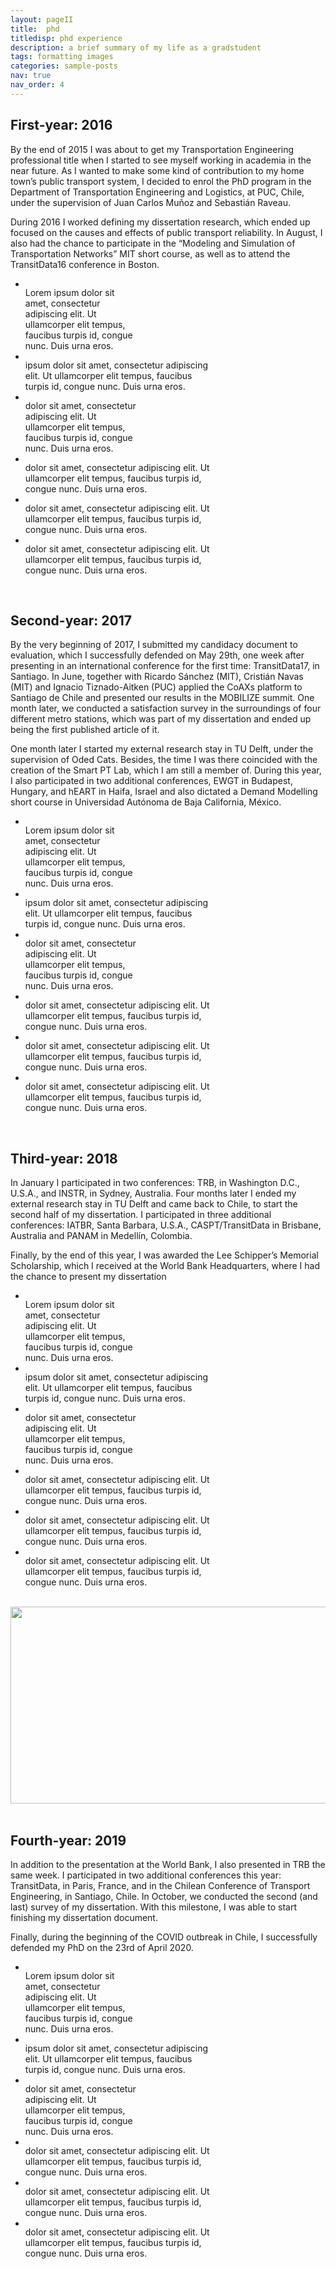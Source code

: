 ```yaml
---
layout: pageII
title:  phd
titledisp: phd experience
description: a brief summary of my life as a gradstudent
tags: formatting images
categories: sample-posts
nav: true
nav_order: 4
---
```


## First-year: 2016

By the end of 2015 I was about to get my Transportation Engineering professional title when I started to see myself working in academia in the near future. As I wanted to make some kind of contribution to my home town’s public transport system, I decided to enrol the PhD program in the Department of Transportation Engineering and Logistics, at PUC, Chile, under the supervision of Juan Carlos Muñoz and Sebastián Raveau.

During 2016 I worked defining my dissertation research, which ended up focused on the causes and effects of public transport reliability. In August, I also had the chance to participate in the “Modeling and Simulation of Transportation Networks” MIT short course, as well as to attend the TransitData16 conference in Boston.

<section id="card-carousel-1" class="splide" aria-label="Beautiful Images">
  <div class="splide__track">
		<ul class="splide__list">
			<li class="splide__slide" style="width: 180px">
                <div class="splide__slide__container" >
				    <img src="/assets/img/phd/1-Phd-1.jpg" alt="" data-zoomable="">
                </div>
                Lorem ipsum dolor sit amet, consectetur adipiscing elit. Ut ullamcorper elit tempus, faucibus turpis id, congue nunc. Duis urna eros.				
            </li>
			<li class="splide__slide" style="width: 300px">
                <div class="splide__slide__container">
				    <img src="/assets/img/phd/1-Phd-2.jpg" alt="" data-zoomable="">
                </div>
                ipsum dolor sit amet, consectetur adipiscing elit. Ut ullamcorper elit tempus, faucibus turpis id, congue nunc. Duis urna eros.	
			</li>
			<li class="splide__slide" style="width: 180px">
                <div class="splide__slide__container" >
				    <img src="/assets/img/phd/1-Phd-3.jpg" alt="" data-zoomable="">
                </div>
                dolor sit amet, consectetur adipiscing elit. Ut ullamcorper elit tempus, faucibus turpis id, congue nunc. Duis urna eros.	
			</li>
            <li class="splide__slide" style="width: 300px">
                <div class="splide__slide__container" >
				    <img src="/assets/img/phd/1-Phd-4.jpg" alt="" data-zoomable="">
                </div>
                dolor sit amet, consectetur adipiscing elit. Ut ullamcorper elit tempus, faucibus turpis id, congue nunc. Duis urna eros.	
			</li>
            <li class="splide__slide" style="width: 300px">
                <div class="splide__slide__container" >
				    <img src="/assets/img/phd/1-Phd-5.jpg" alt="" data-zoomable="">
                </div>
                dolor sit amet, consectetur adipiscing elit. Ut ullamcorper elit tempus, faucibus turpis id, congue nunc. Duis urna eros.	
			</li>
            <li class="splide__slide" style="width: 300px">
                <div class="splide__slide__container" >
				    <img src="/assets/img/phd/1-Phd-6.jpg" alt="" data-zoomable="">
                </div>
                dolor sit amet, consectetur adipiscing elit. Ut ullamcorper elit tempus, faucibus turpis id, congue nunc. Duis urna eros.	
			</li>
		</ul>
  </div>
</section>
<br>

## Second-year: 2017

By the very beginning of 2017, I submitted my candidacy document to evaluation, which I successfully defended on May 29th, one week after presenting in an international conference for the first time: TransitData17, in Santiago. In June, together with Ricardo Sánchez (MIT), Cristián Navas (MIT) and Ignacio Tiznado-Aitken (PUC) applied the CoAXs platform to Santiago de Chile and presented our results in the MOBILIZE summit. One month later, we conducted a satisfaction survey in the surroundings of four different metro stations, which was part of my dissertation and ended up being the first published article of it.

One month later I started my external research stay in TU Delft, under the supervision of Oded Cats. Besides, the time I was there coincided with the creation of the Smart PT Lab, which I am still a member of. During this year, I also participated in two additional conferences, EWGT in Budapest, Hungary, and hEART in Haifa, Israel and also dictated a Demand Modelling short course in Universidad Autónoma de Baja California, México.

<section id="card-carousel-2" class="splide" aria-label="Beautiful Images">
  <div class="splide__track">
		<ul class="splide__list">
			<li class="splide__slide" style="width: 180px">
                <div class="splide__slide__container" >
				    <img src="/assets/img/phd/1-Phd-1.jpg" alt="" data-zoomable="">
                </div>
                Lorem ipsum dolor sit amet, consectetur adipiscing elit. Ut ullamcorper elit tempus, faucibus turpis id, congue nunc. Duis urna eros.				
            </li>
			<li class="splide__slide" style="width: 300px">
                <div class="splide__slide__container">
				    <img src="/assets/img/phd/1-Phd-2.jpg" alt="" data-zoomable="">
                </div>
                ipsum dolor sit amet, consectetur adipiscing elit. Ut ullamcorper elit tempus, faucibus turpis id, congue nunc. Duis urna eros.	
			</li>
			<li class="splide__slide" style="width: 180px">
                <div class="splide__slide__container" >
				    <img src="/assets/img/phd/1-Phd-3.jpg" alt="" data-zoomable="">
                </div>
                dolor sit amet, consectetur adipiscing elit. Ut ullamcorper elit tempus, faucibus turpis id, congue nunc. Duis urna eros.	
			</li>
            <li class="splide__slide" style="width: 300px">
                <div class="splide__slide__container" >
				    <img src="/assets/img/phd/1-Phd-4.jpg" alt="" data-zoomable="">
                </div>
                dolor sit amet, consectetur adipiscing elit. Ut ullamcorper elit tempus, faucibus turpis id, congue nunc. Duis urna eros.	
			</li>
            <li class="splide__slide" style="width: 300px">
                <div class="splide__slide__container" >
				    <img src="/assets/img/phd/1-Phd-5.jpg" alt="" data-zoomable="">
                </div>
                dolor sit amet, consectetur adipiscing elit. Ut ullamcorper elit tempus, faucibus turpis id, congue nunc. Duis urna eros.	
			</li>
            <li class="splide__slide" style="width: 300px">
                <div class="splide__slide__container" >
				    <img src="/assets/img/phd/1-Phd-6.jpg" alt="" data-zoomable="">
                </div>
                dolor sit amet, consectetur adipiscing elit. Ut ullamcorper elit tempus, faucibus turpis id, congue nunc. Duis urna eros.	
			</li>
		</ul>
  </div>
</section>
<br>

## Third-year: 2018

In January I participated in two conferences: TRB, in Washington D.C., U.S.A., and INSTR, in Sydney, Australia. Four months later I ended my external research stay in TU Delft and came back to Chile, to start the second half of my dissertation. I participated in three additional conferences: IATBR, Santa Barbara, U.S.A., CASPT/TransitData in Brisbane, Australia and PANAM in Medellín, Colombia. 

Finally, by the end of this year, I was awarded the Lee Schipper’s Memorial Scholarship, which I received at the World Bank Headquarters, where I had the chance to present my dissertation

<section id="card-carousel-3" class="splide" aria-label="Beautiful Images">
  <div class="splide__track">
		<ul class="splide__list">
			<li class="splide__slide" style="width: 180px">
                <div class="splide__slide__container" >
				    <img src="/assets/img/phd/1-Phd-1.jpg" alt="" data-zoomable="">
                </div>
                Lorem ipsum dolor sit amet, consectetur adipiscing elit. Ut ullamcorper elit tempus, faucibus turpis id, congue nunc. Duis urna eros.				
            </li>
			<li class="splide__slide" style="width: 300px">
                <div class="splide__slide__container">
				    <img src="/assets/img/phd/1-Phd-2.jpg" alt="" data-zoomable="">
                </div>
                ipsum dolor sit amet, consectetur adipiscing elit. Ut ullamcorper elit tempus, faucibus turpis id, congue nunc. Duis urna eros.	
			</li>
			<li class="splide__slide" style="width: 180px">
                <div class="splide__slide__container" >
				    <img src="/assets/img/phd/1-Phd-3.jpg" alt="" data-zoomable="">
                </div>
                dolor sit amet, consectetur adipiscing elit. Ut ullamcorper elit tempus, faucibus turpis id, congue nunc. Duis urna eros.	
			</li>
            <li class="splide__slide" style="width: 300px">
                <div class="splide__slide__container" >
				    <img src="/assets/img/phd/1-Phd-4.jpg" alt="" data-zoomable="">
                </div>
                dolor sit amet, consectetur adipiscing elit. Ut ullamcorper elit tempus, faucibus turpis id, congue nunc. Duis urna eros.	
			</li>
            <li class="splide__slide" style="width: 300px">
                <div class="splide__slide__container" >
				    <img src="/assets/img/phd/1-Phd-5.jpg" alt="" data-zoomable="">
                </div>
                dolor sit amet, consectetur adipiscing elit. Ut ullamcorper elit tempus, faucibus turpis id, congue nunc. Duis urna eros.	
			</li>
            <li class="splide__slide" style="width: 300px">
                <div class="splide__slide__container" >
				    <img src="/assets/img/phd/1-Phd-6.jpg" alt="" data-zoomable="">
                </div>
                dolor sit amet, consectetur adipiscing elit. Ut ullamcorper elit tempus, faucibus turpis id, congue nunc. Duis urna eros.	
			</li>
		</ul>
  </div>
</section>
<br>
<div onclick="this.nextElementSibling.style.display='block'; this.style.display='none'">
   <img src="/assets/img/phd/lee.jpg" style="cursor:pointer; width: 560px; height: 315px;object-fit: cover; object-position: 100% 0;  " />
</div>
<div style="display:none">
<iframe width="560" height="315" src="https://www.youtube.com/embed/5MAJHtOmIjg?start=842&autoplay=1&mute=1" title="YouTube video player" frameborder="0" allow="accelerometer; autoplay; clipboard-write; encrypted-media; gyroscope; picture-in-picture; web-share" allowfullscreen></iframe>
</div>
<br>


## Fourth-year: 2019

In addition to the presentation at the World Bank, I also presented in TRB the same week. I participated in two additional conferences this year: TransitData, in Paris, France, and in the Chilean Conference of Transport Engineering, in Santiago, Chile. In October, we conducted the second (and last) survey of my dissertation. With this milestone, I was able to start finishing my dissertation document.

Finally, during the beginning of the COVID outbreak in Chile, I successfully defended my PhD on the 23rd of April 2020.

<section id="card-carousel-4" class="splide" aria-label="Beautiful Images">
  <div class="splide__track">
		<ul class="splide__list">
			<li class="splide__slide" style="width: 180px">
                <div class="splide__slide__container" >
				    <img src="/assets/img/phd/1-Phd-1.jpg" alt="" data-zoomable="">
                </div>
                Lorem ipsum dolor sit amet, consectetur adipiscing elit. Ut ullamcorper elit tempus, faucibus turpis id, congue nunc. Duis urna eros.				
            </li>
			<li class="splide__slide" style="width: 300px">
                <div class="splide__slide__container">
				    <img src="/assets/img/phd/1-Phd-2.jpg" alt="" data-zoomable="">
                </div>
                ipsum dolor sit amet, consectetur adipiscing elit. Ut ullamcorper elit tempus, faucibus turpis id, congue nunc. Duis urna eros.	
			</li>
			<li class="splide__slide" style="width: 180px">
                <div class="splide__slide__container" >
				    <img src="/assets/img/phd/1-Phd-3.jpg" alt="" data-zoomable="">
                </div>
                dolor sit amet, consectetur adipiscing elit. Ut ullamcorper elit tempus, faucibus turpis id, congue nunc. Duis urna eros.	
			</li>
            <li class="splide__slide" style="width: 300px">
                <div class="splide__slide__container" >
				    <img src="/assets/img/phd/1-Phd-4.jpg" alt="" data-zoomable="">
                </div>
                dolor sit amet, consectetur adipiscing elit. Ut ullamcorper elit tempus, faucibus turpis id, congue nunc. Duis urna eros.	
			</li>
            <li class="splide__slide" style="width: 300px">
                <div class="splide__slide__container" >
				    <img src="/assets/img/phd/1-Phd-5.jpg" alt="" data-zoomable="">
                </div>
                dolor sit amet, consectetur adipiscing elit. Ut ullamcorper elit tempus, faucibus turpis id, congue nunc. Duis urna eros.	
			</li>
            <li class="splide__slide" style="width: 300px">
                <div class="splide__slide__container" >
				    <img src="/assets/img/phd/1-Phd-6.jpg" alt="" data-zoomable="">
                </div>
                dolor sit amet, consectetur adipiscing elit. Ut ullamcorper elit tempus, faucibus turpis id, congue nunc. Duis urna eros.	
			</li>
		</ul>
  </div>
</section> 
<br>